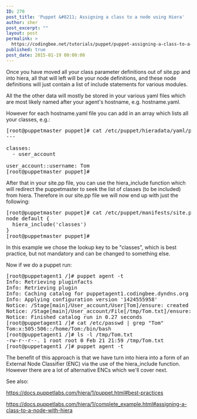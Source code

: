 ```yaml
---
ID: 270
post_title: 'Puppet &#8211; Assigning a class to a node using Hiera'
author: sher
post_excerpt: ""
layout: post
permalink: >
  https://codingbee.net/tutorials/puppet/puppet-assigning-a-class-to-a-node-using-hiera
published: true
post_date: 2015-01-19 00:00:00
---
```

Once you have moved all your class parameter definitions out of site.pp and into hiera, all that will left will be your node definitions, and these node definitions will just contain a list of include statements for various modules.


All the the other data will mostly be stored in your various yaml files which are most likely named after your agent's hostname, e.g. hostname.yaml. 

However for each hostname.yaml file you can add in an array which lists all your classes, e.g.:

<pre>
[root@puppetmaster puppet]# cat /etc/puppet/hieradata/yaml/puppetagent1.yaml
---

classes:
  - user_account

user_account::username: Tom
[root@puppetmaster puppet]#
</pre>

 
After that in your site.pp file, you can use the hiera_include function which will redirect the puppetmaster to seek the list of classes (to be included) from hiera. Therefore in our site.pp file we will now end up with just the following:

<pre>
[root@puppetmaster puppet]# cat /etc/puppet/manifests/site.pp
node default {
  hiera_include('classes')
}
[root@puppetmaster puppet]#
</pre>

In this example we chose the lookup key to be "classes", which is best practice, but not mandatory and can be changed to something else. 


Now if we do a puppet run: 
 
<pre>
[root@puppetagent1 /]# puppet agent -t
Info: Retrieving pluginfacts
Info: Retrieving plugin
Info: Caching catalog for puppetagent1.codingbee.dyndns.org
Info: Applying configuration version '1424555958'
Notice: /Stage[main]/User_account/User[Tom]/ensure: created
Notice: /Stage[main]/User_account/File[/tmp/Tom.txt]/ensure: created
Notice: Finished catalog run in 0.27 seconds
[root@puppetagent1 /]# cat /etc/passwd | grep "Tom"
Tom:x:505:506::/home/Tom:/bin/bash
[root@puppetagent1 /]# ls -l /tmp/Tom.txt
-rw-r--r--. 1 root root 0 Feb 21 21:59 /tmp/Tom.txt
[root@puppetagent1 /]# puppet agent -t
</pre>


The benefit of this approach is that we have turn into hiera into a form of an External Node Classifier (ENC) via the use of the hiera_include function. However there are a lot of alternative ENCs which we'll cover next. 




See also:

 
https://docs.puppetlabs.com/hiera/1/puppet.html#best-practices

https://docs.puppetlabs.com/hiera/1/complete_example.html#assigning-a-class-to-a-node-with-hiera